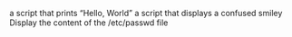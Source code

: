  a script that prints “Hello, World”
a script that displays a confused smiley
Display the content of the /etc/passwd file
